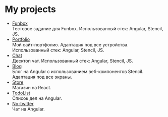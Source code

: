 <h1>My projects</h1>

<ul>	
	<li><a href="https://almalib.github.io/ng-funbox/">Funbox</a></li>Тестовое задание для Funbox. Использованный стек: Angular, Stencil, JS.
	<li><a href="https://almalib.github.io/ng-promo/">Portfolio</a></li>Мой сайт-портфолио. Адаптация под все устройства. Использованный стек: Angular, Stencil, JS.
	<li><a href="https://almalib.github.io/ng-chat/">Chat</a></li>Десктоп чат. Использованный стек: Angular, Stencil, JS.
	<li><a href="https://almalib.github.io/ng-wibbitz/">Blog</a></li>Блог на Angular с использованием веб-компонентов Stencil. Адаптация под все экраны.
	<li><a href="https://almalib.github.io/store/">Store</a></li>Магазин на React.
	<li><a href="https://almalib.github.io/todoList/">TodoList</a></li>Список дел на Angular.
	<li><a href="https://almalib.github.io/no-twitter/">No-twitter</a></li>Чат на Angular.
</ul>
    
